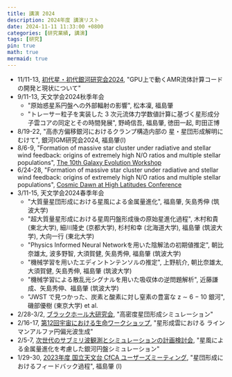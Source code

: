 ```yaml
---
title: 講演 2024
description: 2024年度 講演リスト 
date: 2024-11-11 11:33:00 +0800
categories: [研究業績, 講演]
tags: [研究]
pin: true
math: true
mermaid: true
---
```


- 11/11-13, [初代星・初代銀河研究会2024](https://fukushimahj.github.io/FSFG2024/), "GPU上で動くAMR流体計算コードの開発と現状について"
- 9/11-13, 天文学会2024秋季年会
  - "原始惑星系円盤への外部輻射の影響", 松本凜, 福島肇
  - "トレーサー粒子を実装した 3 次元流体力学数値計算に基づく星形成分子雲コアの同定とその時間発展", 野崎信吾, 福島肇, 徳田一起, 町田正博
- 8/19-22, "高赤方偏移銀河におけるクランプ構造内部の 星・星団形成解明にむけて", 銀河IGM研究会2024, 福島肇(I)
- 8/6-9, "Formation of massive star cluster under radiative and stellar wind feedback: origins of extremely high N/O ratios and multiple stellar populations", [The 10th Galaxy Evolution Workshop](https://events.asiaa.sinica.edu.tw/workshop/20240806/index.php)
- 6/24-28, "Formation of massive star cluster under radiative and stellar wind feedback: origins of extremely high N/O ratios and multiple stellar populations", [Cosmic Dawn at High Latitudes Conference](https://indico.fysik.su.se/event/8499/overview)
- 3/11-15, 天文学会2024春季年会
  - "大質量星団形成における星風による金属量進化", 福島肇, 矢島秀伸 (筑波大学)
  - "超大質量星形成における星周円盤形成後の原始星進化過程", 木村和貴 (東北大学), 細川隆史 (京都大学), 杉村和幸 (北海道大学), 福島肇 (筑波大学), 大向一行 (東北大学)
  - "Physics Informed Neural Networkを用いた陰解法の初期値推定", 朝比奈雄太, 波多野智, 大須賀健, 矢島秀伸, 福島肇 (筑波大学)
  - "機械学習を用いたエディントンテンソルの推定", 上野航介, 朝比奈雄太, 大須賀健, 矢島秀伸, 福島肇 (筑波大学)
  - "機械学習による散乱光シグナルを用いた吸収体の逆問題解析", 近藤謙成、矢島秀伸、福島肇 (筑波大学)
  - "JWST で見つかった、炭素と酸素に対し窒素の豊富な z ∼ 6 − 10 銀河", 磯部優樹 (東京大学) et al.
- 2/28-3/2, [ブラックホール大研究会](https://www2.ccs.tsukuba.ac.jp/Astro/conferences/domestic/ja/2024/02/28/bh-workshop/), "高密度星団形成シミュレーション"
- 2/16-17, [第12回宇宙における生命ワークショップ](https://exoplanet.mtk.nao.ac.jp/workshop/2024Feb_ABCpro_satWS.html), "星形成雲における
ラインマンアルファ円偏光波生成"
- 2/5-7, [次世代のサブミリ波観測とシミュレーションの計画検討会](https://sites.google.com/view/tyt-galaxy-formation-workshop/home), "星風による金属量進化を考慮した銀河円盤シミュレーション"
- 1/29-30, [2023年度 国立天文台 CfCA ユーザーズミーティング](https://www.cfca.nao.ac.jp/content/2023%E4%BB%A4%E5%92%8C5%E5%B9%B4%E5%BA%A6-%E5%9B%BD%E7%AB%8B%E5%A4%A9%E6%96%87%E5%8F%B0-cfca-%E3%83%A6%E3%83%BC%E3%82%B6%E3%83%BC%E3%82%BA%E3%83%9F%E3%83%BC%E3%83%86%E3%82%A3%E3%83%B3%E3%82%B0-%E3%83%97%E3%83%AD%E3%82%B0%E3%83%A9%E3%83%A0), "星団形成におけるフィードバック過程", 福島肇 (I)

